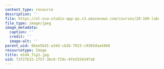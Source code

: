 ```yaml
---
content_type: resource
description: ''
file: https://ol-ocw-studio-app-qa.s3.amazonaws.com/courses/20-109-laboratory-fundamentals-in-biological-engineering-spring-2010/73f27b151f573bc0f29c6fe555434fa8_m1d4_fig1.jpg
file_type: image/jpeg
image_metadata:
  caption: ''
  credit: ''
  image-alt: ''
parent_uid: 6bee5b41-a34d-cb2b-7923-c9303daa44b8
resourcetype: Image
title: m1d4_fig1.jpg
uid: 73f27b15-1f57-3bc0-f29c-6fe555434fa8
---
```

